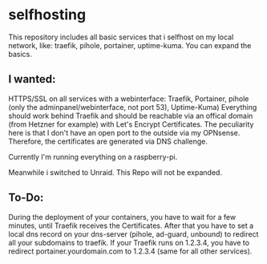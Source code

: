 # selfhosting
This repository includes all basic services that i selfhost on my local network, like: traefik, pihole, portainer, uptime-kuma. 
You can expand the basics. 

## I wanted: 

  HTTPS/SSL on all services with a webinterface: Traefik, Portainer, pihole (only the adminpanel/webinterface, not port 53), Uptime-Kuma)
  Everything should work behind Traefik and should be reachable via an offical domain (from Hetzner for example) with Let's Encrypt Certificates. 
  The peculiarity here is that I don't have an open port to the outside via my OPNsense. 
  Therefore, the certificates are generated via DNS challenge.

Currently I'm running everything on a raspberry-pi.

Meanwhile i switched to Unraid. This Repo will not be expanded. 

## To-Do:

During the deployment of your containers, you have to wait for a few minutes, until Traefik receives the Certificates. 
After that you have to set a local dns record on your dns-server (pihole, ad-guard, unbound) to redirect all your subdomains to traefik. 
If your Traefik runs on 1.2.3.4, you have to redirect portainer.yourdomain.com to 1.2.3.4 (same for all other services). 
